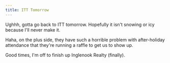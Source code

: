 ```yaml
---
title: ITT Tomorrow
---
```


Ughhh, gotta go back to ITT tomorrow. Hopefully it isn't snowing or icy
because I'll never make it.

Haha, on the plus side, they have such a horrible problem with after-holiday
attendance that they're running a raffle to get us to show up.

Good times, I'm off to finish up Inglenook Realty (finally).
